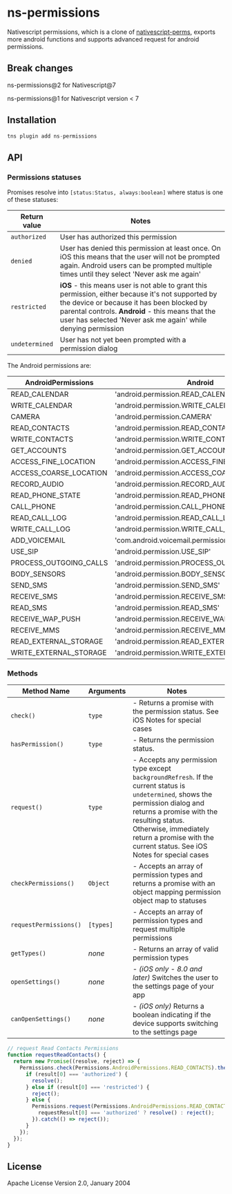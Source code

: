 # ns-permissions

Nativescript permissions, which is a clone of [nativescript-perms](https://github.com/farfromrefug/nativescript-perms), exports more android functions and supports advanced request for android permissions.

## Break changes
ns-permissions@2 for Nativescript@7

ns-permissions@1 for Nativescript version < 7

## Installation

```javascript
tns plugin add ns-permissions
```

## API

### Permissions statuses

Promises resolve into ```[status:Status, always:boolean]``` where status is one of these statuses:

| Return value   | Notes                                                                                                                                                                                                                                                                  |
| -------------- | ---------------------------------------------------------------------------------------------------------------------------------------------------------------------------------------------------------------------------------------------------------------------- |
| `authorized`   | User has authorized this permission                                                                                                                                                                                                                                    |
| `denied`       | User has denied this permission at least once. On iOS this means that the user will not be prompted again. Android users can be prompted multiple times until they select 'Never ask me again'                                                                          |
| `restricted`   | **iOS** - this means user is not able to grant this permission, either because it's not supported by the device or because it has been blocked by parental controls. **Android** - this means that the user has selected 'Never ask me again' while denying permission |
| `undetermined` | User has not yet been prompted with a permission dialog                                                                                                                                                                                                                |

The Android permissions are:

| AndroidPermissions     | Android |
| ---------------------- | ------------------- |
| READ_CALENDAR          | 'android.permission.READ_CALENDAR'|
| WRITE_CALENDAR         | 'android.permission.WRITE_CALENDAR'|
| CAMERA                 | 'android.permission.CAMERA' |
| READ_CONTACTS          | 'android.permission.READ_CONTACTS' |
| WRITE_CONTACTS         | 'android.permission.WRITE_CONTACTS' |
| GET_ACCOUNTS           | 'android.permission.GET_ACCOUNTS' |
| ACCESS_FINE_LOCATION   | 'android.permission.ACCESS_FINE_LOCATION' |
| ACCESS_COARSE_LOCATION | 'android.permission.ACCESS_COARSE_LOCATION' |
| RECORD_AUDIO           | 'android.permission.RECORD_AUDIO' |
| READ_PHONE_STATE       | 'android.permission.READ_PHONE_STATE' |
| CALL_PHONE             | 'android.permission.CALL_PHONE' |
| READ_CALL_LOG          | 'android.permission.READ_CALL_LOG' |
| WRITE_CALL_LOG         | 'android.permission.WRITE_CALL_LOG' |
| ADD_VOICEMAIL          | 'com.android.voicemail.permission.ADD_VOICEMAIL' |
| USE_SIP                | 'android.permission.USE_SIP' |
| PROCESS_OUTGOING_CALLS | 'android.permission.PROCESS_OUTGOING_CALLS' |
| BODY_SENSORS           | 'android.permission.BODY_SENSORS' |
| SEND_SMS               | 'android.permission.SEND_SMS' |
| RECEIVE_SMS            | 'android.permission.RECEIVE_SMS' |
| READ_SMS               | 'android.permission.READ_SMS' |
| RECEIVE_WAP_PUSH       | 'android.permission.RECEIVE_WAP_PUSH' |
| RECEIVE_MMS            | 'android.permission.RECEIVE_MMS' |
| READ_EXTERNAL_STORAGE  | 'android.permission.READ_EXTERNAL_STORAGE' |
| WRITE_EXTERNAL_STORAGE | 'android.permission.WRITE_EXTERNAL_STORAGE' |

### Methods

| Method Name         | Arguments | Notes                                                                                                                                                                                                                                                                            |
| ------------------- | --------- | -------------------------------------------------------------------------------------------------------------------------------------------------------------------------------------------------------------------------------------------------------------------------------- |
| `check()`           | `type`    | - Returns a promise with the permission status. See iOS Notes for special cases                                                                                                                                                                                                  |
| `hasPermission()`   | `type`    | - Returns the permission status.                                                                                                                                                                                               |
| `request()`         | `type`    | - Accepts any permission type except `backgroundRefresh`. If the current status is `undetermined`, shows the permission dialog and returns a promise with the resulting status. Otherwise, immediately return a promise with the current status. See iOS Notes for special cases |
| `checkPermissions()`| `Object` | - Accepts an array of permission types and returns a promise with an object mapping permission object map to statuses                                                                                                                                                                 |
| `requestPermissions()` | `[types]` | - Accepts an array of permission types and request multiple permissions |
| `getTypes()`        | _none_    | - Returns an array of valid permission types                                                                                                                                                                                                                                     |
| `openSettings()`    | _none_    | - _(iOS only - 8.0 and later)_ Switches the user to the settings page of your app                                                                                                                                                                                                |
| `canOpenSettings()` | _none_    | - _(iOS only)_ Returns a boolean indicating if the device supports switching to the settings page                                                                                                                                                                                |

```ts
// request Read Contacts Permissions
function requestReadContacts() {
  return new Promise((resolve, reject) => {
    Permissions.check(Permissions.AndroidPermissions.READ_CONTACTS).then((result) => {
      if (result[0] === 'authorized') {
        resolve();
      } else if (result[0] === 'restricted') {
        reject();
      } else {
        Permissions.request(Permissions.AndroidPermissions.READ_CONTACTS).then((requestResult) => {
          requestResult[0] === 'authorized' ? resolve() : reject();
        }).catch(() => reject());
      }
    });
  });
}
```

## License

Apache License Version 2.0, January 2004
